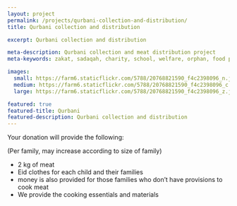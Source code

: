 ```yaml
---
layout: project
permalink: /projects/qurbani-collection-and-distribution/
title: Qurbani collection and distribution

excerpt: Qurbani collection and distribution

meta-description: Qurbani collection and meat distribution project
meta-keywords: zakat, sadaqah, charity, school, welfare, orphan, food parcel, qurbani, fidyah

images:
  small: https://farm6.staticflickr.com/5788/20768821590_f4c2398096_n.jpg
  medium: https://farm6.staticflickr.com/5788/20768821590_f4c2398096_c.jpg
  large: https://farm6.staticflickr.com/5788/20768821590_f4c2398096_z.jpg

featured: true
featured-title: Qurbani
featured-description: Qurbani collection and distribution
---
```


Your donation will provide the following:

(Per family, may increase according to size of family)

* 2 kg of meat
* Eid clothes for each child and their families
* money is also provided for those families who don’t have provisions to cook meat
* We provide the cooking essentials and materials

